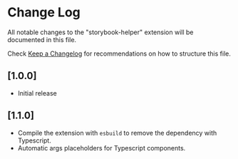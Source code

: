 # Change Log

All notable changes to the "storybook-helper" extension will be documented in this file.

Check [Keep a Changelog](http://keepachangelog.com/) for recommendations on how to structure this file.

## [1.0.0]

- Initial release
## [1.1.0]

- Compile the extension with `esbuild` to remove the dependency with Typescript.
- Automatic args placeholders for Typescript components.
